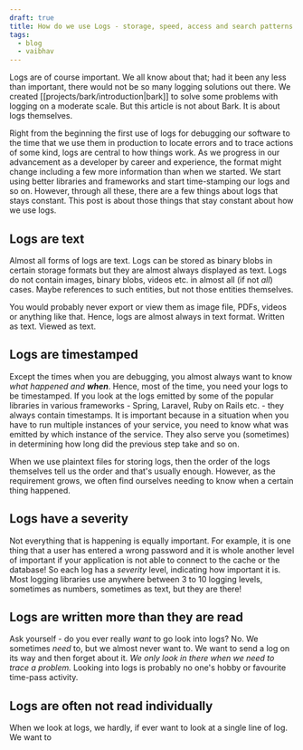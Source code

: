 ```yaml
---
draft: true
title: How do we use Logs - storage, speed, access and search patterns
tags:
  - blog
  - vaibhav
---
```

Logs are of course important. We all know about that; had it been any less than important, there would not be so many logging solutions out there. We created [[projects/bark/introduction|bark]] to solve some problems with logging on a moderate scale. But this article is not about Bark. It is about logs themselves.

Right from the beginning the first use of logs for debugging our software to the time that we use them in production to locate errors and to trace actions of some kind, logs are central to how things work. As we progress in our advancement as a developer by career and experience, the format might change including a few more information than when we started. We start using better libraries and frameworks and start time-stamping our logs and so on. However, through all these, there are a few things about logs that stays constant. This post is about those things that stay constant about how we use logs.

## Logs are text
Almost all forms of logs are text. Logs can be stored as binary blobs in certain storage formats but they are almost always displayed as text. Logs do not contain images, binary blobs, videos etc. in almost all (if not _all_) cases. Maybe references to such entities, but not those entities themselves. 

You would probably never export or view them as image file, PDFs, videos or anything like that. Hence, logs are almost always in text format. Written as text. Viewed as text.

## Logs are timestamped
Except the times when you are debugging, you almost always want to know _what happened and **when**_. Hence, most of the time, you need your logs to be timestamped. If you look at the logs emitted by some of the popular libraries in various frameworks - Spring, Laravel, Ruby on Rails etc. - they always contain timestamps. It is important because in a situation when you have to run multiple instances of your service, you need to know what was emitted by which instance of the service. They also serve you (sometimes) in determining how long did the previous step take and so on.

When we use plaintext files for storing logs, then the order of the logs themselves tell us the order and that's usually enough. However, as the requirement grows, we often find ourselves needing to know when a certain thing happened.

## Logs have a severity
Not everything that is happening is equally important. For example, it is one thing that a user has entered a wrong password and it is whole another level of important if your application is not able to connect to the cache or the database! So each log has a _severity_ level, indicating how important it is. Most logging libraries use anywhere between 3 to 10 logging levels, sometimes as numbers, sometimes as text, but they are there!

## Logs are written more than they are read
Ask yourself - do you ever really _want_ to go look into logs? No. We sometimes _need_ to, but we almost never want to. We want to send a log on its way and then forget about it. _We only look in there when we need to trace a problem._ Looking into logs is probably no one's hobby or favourite time-pass activity.

## Logs are often not read individually
When we look at logs, we hardly, if ever want to look at a single line of log. We want to